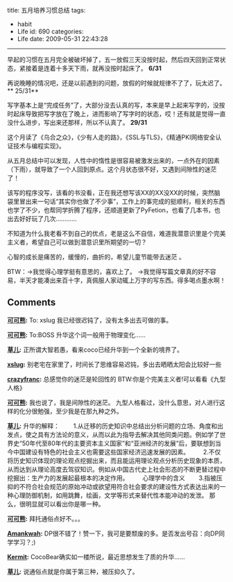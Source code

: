 title: 五月培养习惯总结
tags:
  - habit
  - Life
id: 690
categories:
  - Life
date: 2009-05-31 22:43:28
---

早起的习惯在五月完全被破坏掉了，五一放假三天没按时起，然后四天回到正常状态，紧接着是连着十多天下雨，就再没按时起床了。 **6/31**

再说晚睡的情况吧，还是以前遇到的问题，放假的时候就规律不了了，玩太迟了。** 25/31**

写字基本上是“完成任务”了，大部分没去认真的写，本来是早上起来写字的，没按时起床导致把写字放在了晚上，进而影响了写字时的状态，哎！还有就是觉得一直没什么进步，写出来还那样，所以不认真了。 **29/31**

这个月读了《乌合之众》，《少有人走的路》，《SSL与TLS》，《精通PKI网络安全认证技术与编程实现》。

从五月总结中可以发现，人性中的惰性是很容易被激发出来的，一点外在的因素（下雨），就导致了一个人回到原点。这个月状态很不好，又遇到间隙性的迷茫了！

该写的程序没写，该看的书没看，正在我还想写该XX的XX没XX的时候，突然脑袋里冒出来一句话“其实你也做了不少事”，工作上的事完成的挺顺利，相关的东西也学了不少，也帮同学折腾了程序，还顺道更新了PyFetion，也看了几本书，也出去好好玩了几次…………

不知道为什么我老看不到自己的优点，老是这么不自信，难道我潜意识里是个完美主义者，希望自己可以做到潜意识里所期望的一切？

心智的成长是痛苦的，缓慢的，曲折的，希望儿童节能带去迷茫 。

BTW：->我觉得心理学挺有意思的，喜欢上了。
         ->我觉得写篇文章真的好不容易，半天才能凑出来百十字，真佩服人家动辄上万字的写东西。得多喝点墨水啊！
## Comments

**[可可熊](#5992 "2009-06-01 09:52:09"):** To: xslug 我已经很迟钝了，没有太多出去可做的事。

**[可可熊](#5991 "2009-06-01 09:49:42"):** To:BOSS 升华这个词一般用于物理变化……

**[草儿](#5988 "2009-06-01 08:24:01"):** 正所谓大智若愚，看来coco已经升华到一个全新的境界了。

**[xslug](#5990 "2009-06-01 09:29:47"):** 别老宅在家里了，时间长了思维容易迟钝，多出去晒晒太阳会比较好一些

**[crazyfranc](#5999 "2009-06-02 12:21:31"):** 总感觉你的迷茫是轮回性的 BTW:你是个完美主义者!可以看看《九型人格》

**[可可熊](#6000 "2009-06-02 15:14:30"):** 我也说了，我是间隙性的迷茫。 九型人格看过，没什么意思，对人进行这样的化分很勉强，至少我是在那九种之外。

**[草儿](#6005 "2009-06-03 00:02:02"):** 升华的解释： 　　1.从迁移的历史知识中总结出分析问题的立场、角度和出发点，使之具有方法论的意义，从而以此为指导去解决其他同类问题。例如学了世界史“50年代至80年代的主要资本主义国家”和“亚洲经济的发展”后，要联想到当今中国建设有特色的社会主义也需要这些国家经济迅速发展的因素。 　　2.不仅将历史知识体现的理论观点挖掘出来，而且能运用理论观点分析历史现象的本质，从而达到从理论高度去驾驭知识。例如从中国古代史上社会形态的不断更替过程中挖掘出：生产力的发展起最根本的决定作用。 　　心理学中的含义 　　3.指被压抑的不符合社会规范的原始冲动或欲望用符合社会要求的建设性方式表达出来的一种心理防御机制，如用跳舞，绘画，文学等形式来替代性本能冲动的发泄。 那么，很明显就可以看出你是哪一种。

**[可可熊](#6026 "2009-06-03 16:54:47"):** 拜托通俗点好不。。。

**[Amankwah](#6130 "2009-06-13 07:29:54"):** DP很不错了！赞一下，我可是要颓废的多。是否发出号召：向DP同学学习？;)

**[Kermit](#6139 "2009-06-14 13:50:20"):** CocoBear确实如一楼所说，最近思想发生了质的升华……

**[草儿](#6143 "2009-06-15 23:13:08"):** 说通俗点就是你属于第三种，被压抑久了。

